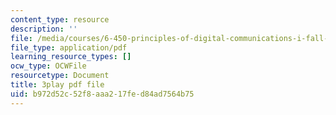 ```yaml
---
content_type: resource
description: ''
file: /media/courses/6-450-principles-of-digital-communications-i-fall-2006/b972d52c52f8aaa217fed84ad7564b75_pQDVHvW19vI.pdf
file_type: application/pdf
learning_resource_types: []
ocw_type: OCWFile
resourcetype: Document
title: 3play pdf file
uid: b972d52c-52f8-aaa2-17fe-d84ad7564b75
---
```

